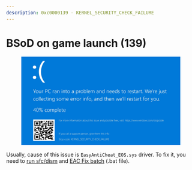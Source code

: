 ```yaml
---
description: 0xc0000139 - KERNEL_SECURITY_CHECK_FAILURE
---
```


# BSoD on game launch (139)

<figure><img src="../.gitbook/assets/bsod139.png" alt=""><figcaption></figcaption></figure>

Usually, cause of this issue is `EasyAntiCheat_EOS.sys` driver. To fix it, you need to [run sfc/dism](../others/running-sfc-dism.md) and [EAC Fix batch](https://github.com/livingflore/BattleBitEACFix/releases) (.bat file).
